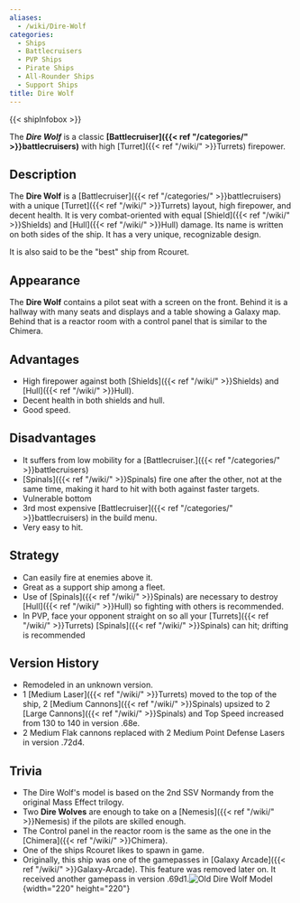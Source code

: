 ```yaml
---
aliases:
  - /wiki/Dire-Wolf
categories:
  - Ships
  - Battlecruisers
  - PVP Ships
  - Pirate Ships
  - All-Rounder Ships
  - Support Ships
title: Dire Wolf
---
```


{{< shipInfobox >}}

The **_Dire Wolf_** is a classic **[Battlecruiser]({{< ref "/categories/" >}}battlecruisers)** with high [Turret]({{< ref "/wiki/" >}}Turrets) firepower.

## Description

The **Dire Wolf** is a [Battlecruiser]({{< ref "/categories/" >}}battlecruisers) with a unique [Turret]({{< ref "/wiki/" >}}Turrets) layout, high firepower, and decent health. It is very combat-oriented with equal [Shield]({{< ref "/wiki/" >}}Shields) and [Hull]({{< ref "/wiki/" >}}Hull) damage. Its name is written on both sides of the ship. It has a very unique, recognizable design.

It is also said to be the "best" ship from Rcouret.

## Appearance

The **Dire Wolf** contains a pilot seat with a screen on the front. Behind it is a hallway with many seats and displays and a table showing a Galaxy map. Behind that is a reactor room with a control panel that is similar to the Chimera.

## Advantages

- High firepower against both [Shields]({{< ref "/wiki/" >}}Shields) and [Hull]({{< ref "/wiki/" >}}Hull).
- Decent health in both shields and hull.
- Good speed.

## Disadvantages 

- It suffers from low mobility for a [Battlecruiser.]({{< ref "/categories/" >}}battlecruisers)
- [Spinals]({{< ref "/wiki/" >}}Spinals) fire one after the other, not at the same time, making it hard to hit with both against faster targets.
- Vulnerable bottom
- 3rd most expensive [Battlecruiser]({{< ref "/categories/" >}}battlecruisers) in the build menu.
- Very easy to hit.

## Strategy 

- Can easily fire at enemies above it.
- Great as a support ship among a fleet.
- Use of [Spinals]({{< ref "/wiki/" >}}Spinals) are necessary to destroy [Hull]({{< ref "/wiki/" >}}Hull) so fighting with others is recommended.
- In PVP, face your opponent straight on so all your [Turrets]({{< ref "/wiki/" >}}Turrets) [Spinals]({{< ref "/wiki/" >}}Spinals) can hit; drifting is recommended

## Version History

- Remodeled in an unknown version.
- 1 [Medium Laser]({{< ref "/wiki/" >}}Turrets) moved to the top of the ship, 2 [Medium Cannons]({{< ref "/wiki/" >}}Spinals) upsized to 2 [Large Cannons]({{< ref "/wiki/" >}}Spinals) and Top Speed increased from 130 to 140 in version .68e.
- 2 Medium Flak cannons replaced with 2 Medium Point Defense Lasers in version .72d4.

## Trivia

- The Dire Wolf's model is based on the 2nd SSV Normandy from the original Mass Effect trilogy.
- Two **Dire Wolves** are enough to take on a [Nemesis]({{< ref "/wiki/" >}}Nemesis) if the pilots are skilled enough.
- The Control panel in the reactor room is the same as the one in the [Chimera]({{< ref "/wiki/" >}}Chimera).
- One of the ships Rcouret likes to spawn in game.
- Originally, this ship was one of the gamepasses in [Galaxy Arcade]({{< ref "/wiki/" >}}Galaxy-Arcade). This feature was removed later on. It received another gamepass in version .69d1.![Old Dire Wolf
Model](Direwolf-0-0.png "Old Dire Wolf Model"){width="220" height="220"}
